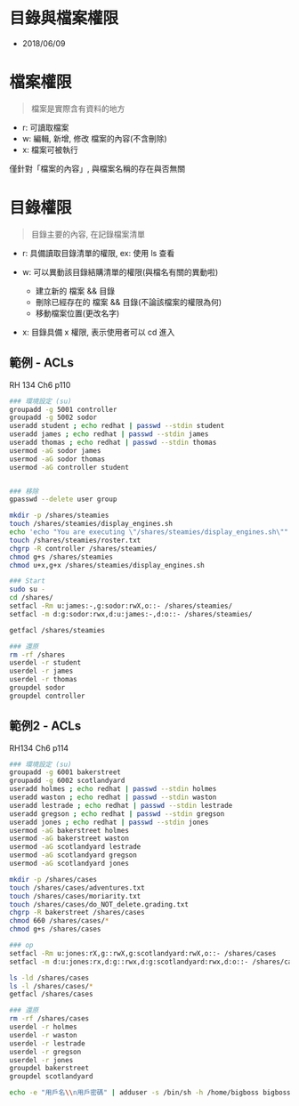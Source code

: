 # 目錄與檔案權限

- 2018/06/09



# 檔案權限

> 檔案是實際含有資料的地方

- r: 可讀取檔案
- w: 編輯, 新增, 修改 檔案的內容(不含刪除)
- x: 檔案可被執行

僅針對「檔案的內容」, 與檔案名稱的存在與否無關



# 目錄權限

> 目錄主要的內容, 在記錄檔案清單

- r: 具備讀取目錄清單的權限, ex: 使用 ls 查看
- w: 可以異動該目錄結購清單的權限(與檔名有關的異動啦)
    - 建立新的 檔案 && 目錄
    - 刪除已經存在的 檔案 && 目錄(不論該檔案的權限為何)
    - 移動檔案位置(更改名字)

- x: 目錄具備 x 權限, 表示使用者可以 cd 進入


## 範例 - ACLs

RH 134 Ch6 p110


```sh
### 環境設定 (su)
groupadd -g 5001 controller
groupadd -g 5002 sodor
useradd student ; echo redhat | passwd --stdin student
useradd james ; echo redhat | passwd --stdin james
useradd thomas ; echo redhat | passwd --stdin thomas
usermod -aG sodor james
usermod -aG sodor thomas
usermod -aG controller student


### 移除
gpasswd --delete user group

mkdir -p /shares/steamies
touch /shares/steamies/display_engines.sh
echo 'echo "You are executing \"/shares/steamies/display_engines.sh\""' > /shares/steamies/display_engines.sh
touch /shares/steamies/roster.txt
chgrp -R controller /shares/steamies/
chmod g+s /shares/steamies
chmod u+x,g+x /shares/steamies/display_engines.sh

### Start
sudo su -
cd /shares/
setfacl -Rm u:james:-,g:sodor:rwX,o::- /shares/steamies/
setfacl -m d:g:sodor:rwx,d:u:james:-,d:o::- /shares/steamies/

getfacl /shares/steamies

### 還原
rm -rf /shares
userdel -r student
userdel -r james
userdel -r thomas
groupdel sodor
groupdel controller
```

## 範例2 - ACLs

RH134 Ch6 p114

```sh
### 環境設定 (su)
groupadd -g 6001 bakerstreet
groupadd -g 6002 scotlandyard
useradd holmes ; echo redhat | passwd --stdin holmes
useradd waston ; echo redhat | passwd --stdin waston
useradd lestrade ; echo redhat | passwd --stdin lestrade
useradd gregson ; echo redhat | passwd --stdin gregson
useradd jones ; echo redhat | passwd --stdin jones
usermod -aG bakerstreet holmes
usermod -aG bakerstreet waston
usermod -aG scotlandyard lestrade
usermod -aG scotlandyard gregson
usermod -aG scotlandyard jones

mkdir -p /shares/cases
touch /shares/cases/adventures.txt
touch /shares/cases/moriarity.txt
touch /shares/cases/do_NOT_delete.grading.txt
chgrp -R bakerstreet /shares/cases
chmod 660 /shares/cases/*
chmod g+s /shares/cases

### op
setfacl -Rm u:jones:rX,g::rwX,g:scotlandyard:rwX,o::- /shares/cases
setfacl -m d:u:jones:rx,d:g::rwx,d:g:scotlandyard:rwx,d:o::- /shares/cases

ls -ld /shares/cases
ls -l /shares/cases/*
getfacl /shares/cases

### 還原
rm -rf /shares/cases
userdel -r holmes
userdel -r waston
userdel -r lestrade
userdel -r gregson
userdel -r jones
groupdel bakerstreet
groupdel scotlandyard

```

```bash
echo -e "用戶名\\n用戶密碼" | adduser -s /bin/sh -h /home/bigboss bigboss
```